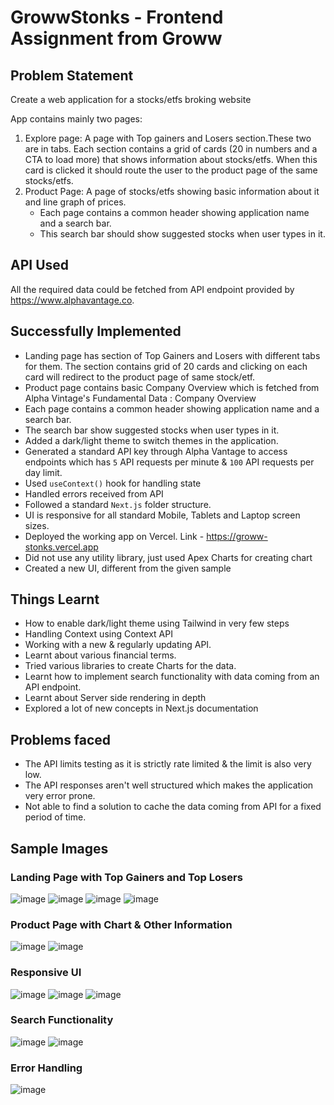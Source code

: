 # GrowwStonks - Frontend Assignment from Groww

## Problem Statement
Create a web application for a stocks/etfs broking website

App contains mainly two pages:
1. Explore page: A page with Top gainers and Losers section.These
two are in tabs. Each section contains a grid of cards (20 in numbers
and a CTA to load more) that shows information about stocks/etfs.
When this card is clicked it should route the user to the product page
of the same stocks/etfs.
2. Product Page: A page of stocks/etfs showing basic information about
it and line graph of prices.
    - Each page contains a common header showing application name and
a search bar.
    - This search bar should show suggested stocks when user types in it.

## API Used
All the required data could be fetched from API endpoint provided by
https://www.alphavantage.co. 

## Successfully Implemented
- Landing page has section of Top Gainers and Losers with different tabs for them. The section contains grid of 20 cards and clicking on each card will redirect to the product page of same stock/etf.
- Product page contains basic Company Overview which is fetched from Alpha Vintage's Fundamental Data : Company Overview
- Each page contains a common header showing application name and
a search bar.
- The search bar show suggested stocks when user types in it.
- Added a dark/light theme to switch themes in the application.
- Generated a standard API key through Alpha Vantage to access endpoints which has `5` API requests per minute & `100` API requests per day limit.
- Used `useContext()` hook for handling state
- Handled errors received from API
- Followed a standard `Next.js` folder structure.
- UI is responsive for all standard Mobile, Tablets and Laptop screen sizes.
- Deployed the working app on Vercel. Link - https://groww-stonks.vercel.app
- Did not use any utility library, just used Apex Charts for creating chart
- Created a new UI, different from the given sample

## Things Learnt
- How to enable dark/light theme using Tailwind in very few steps
- Handling Context using Context API
- Working with a new & regularly updating API.
- Learnt about various financial terms.
- Tried various libraries to create Charts for the data.
- Learnt how to implement search functionality with data coming from an API endpoint.
- Learnt about Server side rendering in depth
- Explored a lot of new concepts in Next.js documentation

## Problems faced
- The API limits testing as it is strictly rate limited & the limit is also very low.
- The API responses aren't well structured which makes the application very error prone.
- Not able to find a solution to cache the data coming from API for a fixed period of time.

## Sample Images
### Landing Page with Top Gainers and Top Losers

![image](https://github.com/SujalSamai/GrowwStonks/assets/87236576/d530acb8-0a9a-489d-a318-5bce6fb21263)
![image](https://github.com/SujalSamai/GrowwStonks/assets/87236576/dfd8cd8a-2022-469f-946e-86d78c204602)
![image](https://github.com/SujalSamai/GrowwStonks/assets/87236576/56176e4c-e76a-4714-a38e-b8868bfa3ae9)
![image](https://github.com/SujalSamai/GrowwStonks/assets/87236576/402b5883-da0f-40ca-92dc-b10c34712858)


### Product Page with Chart & Other Information

![image](https://github.com/SujalSamai/GrowwStonks/assets/87236576/c93506ba-d96a-4b00-84f5-0761c6a68ad5)
![image](https://github.com/SujalSamai/GrowwStonks/assets/87236576/d0014706-bdea-4d98-86ea-380dce33f862)


### Responsive UI

![image](https://github.com/SujalSamai/GrowwStonks/assets/87236576/3c22b802-9d04-4393-8ced-1b7036cbeade)
![image](https://github.com/SujalSamai/GrowwStonks/assets/87236576/f96f9843-bac5-4017-83e2-b5c7808ba822)
![image](https://github.com/SujalSamai/GrowwStonks/assets/87236576/b58eaef7-fdfe-4ac3-9fd7-32b94d51e2f9)


### Search Functionality

![image](https://github.com/SujalSamai/GrowwStonks/assets/87236576/f1dd1e3f-916a-453b-976c-efc38748de06)
![image](https://github.com/SujalSamai/GrowwStonks/assets/87236576/9f7f88c8-1786-43c3-8db8-9f7bbdf648af)


### Error Handling

![image](https://github.com/SujalSamai/GrowwStonks/assets/87236576/86ecedb6-a3e0-4b33-b0b4-969cec7a12a0)



